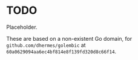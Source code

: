 # TODO

Placeholder.

These are based on a non-existent Go domain, for
`github.com/dhermes/golembic` at `60a0629094aa6ec4bf814e8f139fd320d8c66f14`.
